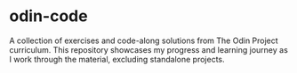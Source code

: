 # odin-code
A collection of exercises and code-along solutions from The Odin Project curriculum. This repository showcases my progress and learning journey as I work through the material, excluding standalone projects. 
